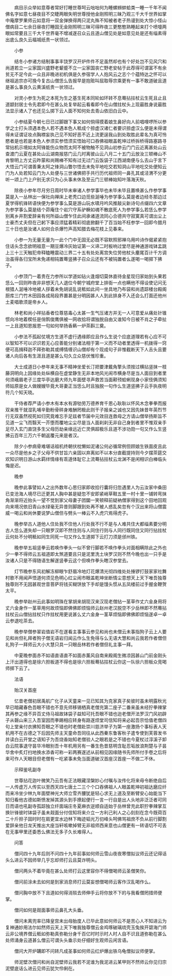 <!-- { "loadSidebar": true } -->
　　病目示众举如意尊者常好打睡世尊呵云咄咄何为睡螺蛳蚌蛤类一睡一千年不闻佛名字如意七昼夜目不交睫两眼失明世尊授他金刚照明三昧乃观三千大千世界如掌中庵摩罗果师云如意将一双金弹换得两只泥丸殊不知被者老子热谩到处大惊小怪山僧病目二七余日昼夜打睡固无金刚照明三昧可得昨夜三更憨憨熟睡起来打个喷嚏两眼如常要且三千大千世界毫不增减遂召众云且道山僧见处是如意见处是还有缁素得出底么良久云福城纸贵一状领过。

　　小参

　　结冬小参诸方结制事事丰饶罗汉开炉件件不足虽然却也有个好处岂不见风穴和尚道若立一尘家国兴盛野老颦蹙不立一尘家国丧亡野老安帖于此荐得可谓富不有余贫无不足今此一众且非晚进初机俱是久参宿学人人抱风云之志个个蕴特达之怀可以继祖追宗亦可挽今复古山僧恁么告报早是抱赃叫屈取辱宗乘更有一事不敢道破且道是甚么事良久云黄溪纸贵一状领过。

　　对灵小参生为死之本死为生之基生死本同轮如环转不息蓦拈拄杖云生死且止且道颛封居士令先君即今在甚么处复举起云看看即今在山僧拄杖头上现最胜身说最胜法显示诸人了也还见么掷下云人面不知何处去青山依旧白云中。

　　小参结夏今朝七日已过脚跟下事又如何倘得摸着娘生鼻好向人前唱哩啰所以参学之士打头须遇本色人若不遇本色人秪成个掠虚汉诸仁者要识掠虚汉么便是未得谓得未证谓证妆点胸襟妄执己见不知好恶不近上流更逞我山到处取胜此辈名为真可怜愍者是也若是本色人参须实参悟须实悟始可口吞佛祖眼盖乾坤过桥拆桥得路塞路寻常拈机示境如太阿锋能伤众物而太阿不被物触不见洞山初参云门门云近离甚处山云查渡门云夏在甚处山云湖南报慈门云几时离彼山云八月二十五门云放汝三顿棒山不肯黎明上方丈云昨蒙和尚赐棒不知有过无过门云饭袋子江西湖南便与么去山于言下大悟云门可谓善秉太阿之锋洞山瞥尔悟去未免平地吃交若知洞山平地吃交处便知云门为人处若知云门为人处便与三世诸佛把手共行历代祖师同一鼻孔其或泾渭不分更听一颂上门上户别无求只为心头事未休及至云门三顿棒始知叶落海天秋。

　　除夜小参年尽月穷日周时毕未审诸人参学事毕也未毕未毕且置唤甚么作参学事莫是入一丛林出一保社向禅床上老秃口边觅些涎唾为参学事么莫是者边经冬那边过夏学得机锋转语快便为参学事么莫是游山玩水啸月吟风推敲尖新诗句点缀四六文章为参学事么莫是结个茆庵住个岩穴守系驴橛如魂不散底死人为参学事么若恁么参学别离乡井割爱辞亲有何所益山僧乍住此间承诸道流同心合德共守寂寞真可谓出尘上士豪杰丈夫但在己躬下事应须猛着精彩彻底掀翻千了百当始不枉参学一回即今腊月三十日也是汝诸人如何合杀爆竹声高知腊去梅花枝上见春来。

　　小参一为无量无量为一此个门中无固无必既不容默照邪禅乌用吟诗作偈紧紧抱住话头念念欲明祖意一期豆爆冷灰始证第一义谛二时板响过堂尽是神通游戏钵盂跳上三十三天触犯帝释瞌睡震动三界二十五有处处离宫失位劳他杖头麈尾百计千方调治虽得各归宝所未免递相钝置蓦竖拂子召众云还有不被钝置者么遂喝一喝掷下拂子。

　　小参顶门一着贵在力参所以学道如钻火逢烟切莫休直待金星现归家始到头果若恁么一回则昨夜非非想天几人退位今朝宁城府堂上排衙一点也瞒他不得设使记问无根猎人涎唾冷地被人拶着未免胡说乱说秪如此间一坐具地乃布袋和尚遗踪楼台殿阁厨库三门竹木田园各成局段界置甚是分明因甚人人到此排身不入还会么打面还他州土麦唱歌须是帝乡人。

　　林老和尚小祥拈香者位尊慈毒心太甚一生气压诸方并无一人可意爱从痛处针锥惯向冷地着楔任是俏鹘俊鹰俱被一网收拾将谓独脱自由又谁知今日被不肖之子牵扯一上且道知恩报恩一句如何举扬香爇一炉茶斟三奠。

　　小参法不孤起仗境方生道不虚行遇缘即应且作么生说个应底道理若有心应不可以智知不可以识识若无心应善能分别诸法相于第一义而不动者里透得一机拨得一窍便可高揖释迦不拜弥勒其或缚情缠识山僧却有个现成句子非惟截断天下人舌头且要诸人向后各有生涯且道是甚么句久立众慈伏惟珍重。

　　大士成道日小参年来无事不精神坐爱长汀把要津戴角擎头须按过横拈竖抹一枝藤洞明向上因缘处处纵横自在虚堂静生无非本地风光闹市横身尽是当人面目到者里何须峨眉老子三度华亭达磨大师九年面壁寻声救苦当面颟顸蛤蜊现身小家伎俩须知师姑原是女人做嫂嫂毕竟大哥妻正当恁么时且独脱一句作么生道竖拂子云手执夜明符几个知天晓。

　　干侍者荐严请小参木有本水有源劬劳万德养育千恩心耿耿以怀风木念拳拳而报双亲推干就湿乳哺辛勤粉骨碎身难酬罔极此则干子报亲之诚也又因先妹昔年英烈节行无双虽然视死如归究竟难忘手足兹者节届中元效目连救母之方请山僧举扬斯旨不见道一尘飞而翳天一芥堕而覆地尘尘尽是当人面刹刹无非自己身到者里不惟双亲手足尽入玄门直饶多生父母历劫亲缘远近亡灵俱超极乐且道不涉功勋一句又作么生竖拂云百年三万六千朝返覆元来是者汉。

　　除夕小参病骨难堪话祖机终朝伏枕懒如泥诸公何必循常例但顾娘生铁面皮且此一众尽是他乡之子父母不供甘旨六亲固以弃离如不以本分直截提持则今夕摆茶筵交欢知识明日游山水羁绊情缘有乖道体耻它上流蓦拈拄杖云龙渊不是闲相识白棒临头悔是迟。

　　晚参

　　晚参此事譬如人之出外数年心思归家即收拾行囊将归忽遇里人为云汝家中桑田已变沧海人境尽已迁更其人胸中甚是疑忽不安即紧峭草鞋五里一村十里一铺转弯抹角渐渐将近抬头一望不觉到家父母妻子团圞一笑顿释前疑衲僧家得到这个田地回观向来境况依旧青山水绿毫无异昔则脚跟到处再不被人惑乱矣忽有个汉出来将山僧震威一喝云和尚休要说梦山僧但与劈头一棒云不入虎穴焉得虎子。

　　晚参举古人道他人住处我不住他人行处我不行不是与人难共住大都缁素要分明古人恁么道失却一只眼罗汉即不然住则与人同住行则与人同行既同住又同行拈拄杖云何处不分明秪如同生同死一句又作么生道掷下云打刀须是邠州铁。

　　晚参举五祖竖拳云若唤作拳头一似不曾行脚若不唤作拳头对面相瞒除此之外也少一拳不得师云五祖道即太煞道要且只是泥里洗土块罗汉则不然今晚也出一只手是汝诸人只是不得随语生解遂竖拳云这个但唤作拳头瞎汉参堂去。

　　灯节晚参东风初解冻柳眼乍舒眉冷地灯花爆清光彻四维处处捶锣打鼓家家社舞村歌不用闻声悟道何须见色明心红尘闹市眼盖乾坤坐断情尘意想天上天下唯吾独尊独尊则不无因甚观世音菩萨将钱买糊饼放下手却是馒头惯从五凤楼前过手握金鞭贺太平。

　　晚参举赵州云此事如明珠在掌胡来胡现汉来汉现老僧拈一茎草作丈六金身用将丈六金身作一茎草用何故烦恼即佛佛即烦恼师云赵州老汉脱空不少岳林即不然蓦拈拄杖云山僧拈拄杖只作拄杖用更说甚么丈六金身一茎草烦恼即佛佛即烦恼遂卓一卓云参退吃茶去。

　　晚参举僧参翠岩值岩不在遂看主事事云参见和尚也未僧云未事指狗子云上人要见和尚但礼拜者狗子僧无语岩归闻云作么生免得与么无语大慧和尚云我若作者僧但礼狗子一拜师云大小大慧只具一只眼岳林若作者僧但礼主事一拜。

　　中夏晚参面赤不如语直语直不如面赤薰风自南来殿阁生微凉因甚山门前金刚头上汗出道得也是徐六担板道不得也是徐六担板蓦拈拄杖云你这一队徐六担板众竞喝师掷下云了。

　　法语

　　贻汉关首座

　　忆昔老僧初居禹航广化子从天童来一见已知其为克家真子矣彼时虽未明露秋光早已暗藏春色吾眼不错也不意先师移锡栖真老僧充第二座子二番来虽未经狞拳辣掌其再参之缘不异百丈侍马祖故钵袋子益知可托吾眼不错也迨老僧开法罗汉门风初辟子从磬山来三入吾室因而拳踢相应转身有路遂烦堂司信知将来必起吾宗恰值老僧四句上堂亲付衣拂知吾眼之不错也时老僧赴崇川慈济举子为第一座激扬个事标表人天机用不在古德之下后因先师主天童命吾同往从此西秦东鲁客秋子遣专使到芙蓉发书并读白云开堂之语知子为吾烧香始知老僧验人之眼若是之不错也今夏杖过淳溪子卸白云院事退守昙华冷眼别吾十年机用另有一番生色昔慈明含耻忍垢放浪荆楚与子昙华舍中炙灯扫地换水添香可称一彩两赛遂述从前相见因缘随书先师所付手卷之后将来可作人天眼目但老僧有一吃紧事未免当面道破汉首座汉首座一不做二不休。

　　示释鉴吼副寺

　　世尊拈花迦叶微笑乃云吾有正法眼藏涅槃妙心付嘱与汝传化将来毋令断绝自后一人传虚万人传实以至西天四七唐土二三个个口吞佛祖人人眼盖乾坤初祖达磨应纤而来冷坐少林九年面壁神光大师立雪齐腰犹是轻心求无上道及至断臂安心始能当下知归看他古德如斯愤发掉其源头到手撩起便行一言一行自是出人头地非泛泛者可同日而语也吼副寺孤踪独立纤面端庄冬夏麻衣逆顺自适始于岳林曾充此职狞拳辣掌互换针锋彼时钵袋子虽未觌面分付信知将来介立一方利己利人之心刻刻在念今既荷百二十斤担子固时时在肩更宜水边林下晦迹韬光万仞峰头呵佛骂祖庶不负从前行脚割爱辞亲他日龙天推出大座当轩咳嗽掉臂无非祖师西来意也山僧更有一转语切不可丢在无事甲里还委悉么佛法无多子久长难得人。

　　问答

　　僧问四十九年后则不问四十九年前事如何师云雪山夜夜寒僧拟议师云还记得话头么进云不因师举几乎忘却师打云且莫诈明头。

　　僧问两头不着毕竟在甚么处师打云这里容你不得僧喝师云圣僧笑你。

　　僧问前涂未去如何是到家消息师打云莫妄想僧喝师云客作汉乱喝作么。

　　僧问胸中放不下且道如何得消殒去师伸手云将你放不下的与我看僧罔措师便掌。

　　僧问如何是觌面事师云鼻孔大头垂。

　　僧问未离兜率已降皇宫未出母胎度人已毕此意如何师云不是苦心人不知进云为复神通妙用法尔如然师云天上天下唯我独尊僧云金鸡啄破璃琉壳玉兔挨开碧海门师云非公境界僧云秪如弥勒真弥勒分身千百亿时时示时人时人自不识且道弥勒在甚么处师涌身云道甚么僧云可谓头头垂示处仔细好生观师云闲言语。

　　僧问大开炉韝即不问转凡成圣事如何师云红炉爆出铁乌龟僧拟议师便掌。

　　师泥壁次僧问和尚自泥壁师云我若不泥谁为我泥进云某甲则不然师云你见归宗泥壁底话么进云见师云犹欠伶俐在。

